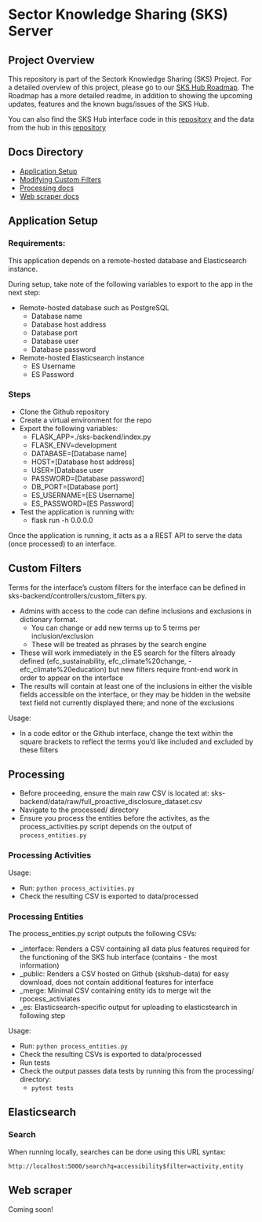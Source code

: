 # Sector Knowledge Sharing (SKS) Server

## Project Overview

This repository is part of the Sectork Knowledge Sharing (SKS) Project. For a detailed overview of this project, please go to our [SKS Hub Roadmap](https://github.com/orgs/ajah/projects/4). The Roadmap has a more detailed readme, in addition to showing the upcoming updates, features and the known bugs/issues of the SKS Hub.

You can also find the SKS Hub interface code in this [repository](https://github.com/ajah/sks-interface) and the data from the hub in this [repository](https://github.com/ajah/skshub-data)

## Docs Directory

- [Application Setup](https://www.google.com)
- [Modifying Custom Filters](https://www.google.com)
- [Processing docs](https://www.google.com)
- [Web scraper docs](https://www.google.com)

## Application Setup

### Requirements:

This application depends on a remote-hosted database and Elasticsearch instance.

During setup, take note of the following variables to export to the app in the next step:

- Remote-hosted database such as PostgreSQL
  - Database name
  - Database host address
  - Database port
  - Database user
  - Database password
- Remote-hosted Elasticsearch instance
  - ES Username
  - ES Password

### Steps

- Clone the Github repository
- Create a virtual environment for the repo
- Export the following variables:
  - FLASK_APP=./sks-backend/index.py
  - FLASK_ENV=development
  - DATABASE=[Database name]
  - HOST=[Database host address]
  - USER=[Database user
  - PASSWORD=[Database password]
  - DB_PORT=[Database port]
  - ES_USERNAME=[ES Username]
  - ES_PASSWORD=[ES Password]
- Test the application is running with:
  - flask run -h 0.0.0.0

Once the application is running, it acts as a a REST API to serve the data (once processed) to an interface.

## Custom Filters

Terms for the interface’s custom filters for the interface can be defined in sks-backend/controllers/custom_filters.py.

- Admins with access to the code can define inclusions and exclusions in dictionary format.
  - You can change or add new terms up to 5 terms per inclusion/exclusion
  - These will be treated as phrases by the search engine
- These will work immediately in the ES search for the filters already defined (efc_sustainability, efc_climate%20change, - efc_climate%20education) but new filters require front-end work in order to appear on the interface
- The results will contain at least one of the inclusions in either the visible fields accessible on the interface, or they may be hidden in the website text field not currently displayed there; and none of the exclusions

Usage:

- In a code editor or the Github interface, change the text within the square brackets to reflect the terms you’d like included and excluded by these filters

## Processing

- Before proceeding, ensure the main raw CSV is located at: sks-backend/data/raw/full_proactive_disclosure_dataset.csv
- Navigate to the processed/ directory
- Ensure you process the entities before the activites, as the process_activities.py script depends on the output of `process_entities.py`

### Processing Activities

Usage:

- Run: `python process_activities.py`
- Check the resulting CSV is exported to data/processed

### Processing Entities

The process_entities.py script outputs the following CSVs:

- \_interface: Renders a CSV containing all data plus features required for the functioning of the SKS hub interface (contains - the most information)
- \_public: Renders a CSV hosted on Github (skshub-data) for easy download, does not contain additional features for interface
- \_merge: Minimal CSV containing entity ids to merge wit the rpocess_activiates
- \_es: Elasticsearch-specific output for uploading to elasticstearch in following step

Usage:

- Run: `python process_entities.py`
- Check the resulting CSVs is exported to data/processed
- Run tests
- Check the output passes data tests by running this from the processing/ directory:
  - `pytest tests`

## Elasticsearch

### Search

When running locally, searches can be done using this URL syntax:

`http://localhost:5000/search?q=accessibility$filter=activity,entity`

## Web scraper

Coming soon!
